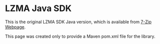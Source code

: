 # LZMA Java SDK

This is the original LZMA SDK Java version, which is available from [7-Zip Webpage](https://7-zip.org/sdk.html).

This page was created only to provide a Maven pom.xml file for the library.